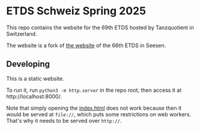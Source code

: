 # ETDS Schweiz Spring 2025

This repo contains the website for the 69th ETDS hosted by Tanzquotient in Switzerland.

The website is a fork of [the website](https://github.com/RomanovX/ETDS666) of the 66th ETDS in Seesen.

## Developing

This is a static website.

To run it, run `python3 -m http.server` in the repo root, then access it at http://localhost:8000/.

Note that simply opening the [index.html](index.html) does not work because then it would be served at `file://`, which puts some restrictions on web workers.
That's why it needs to be served over `http://`.

